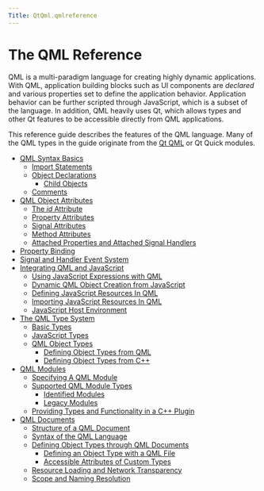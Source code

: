 ```yaml
---
Title: QtQml.qmlreference
---
```

        
The QML Reference
=================

<span class="subtitle"></span>
<span id="details"></span>
QML is a multi-paradigm language for creating highly dynamic applications. With QML, application building blocks such as UI components are *declared* and various properties set to define the application behavior. Application behavior can be further scripted through JavaScript, which is a subset of the language. In addition, QML heavily uses Qt, which allows types and other Qt features to be accessible directly from QML applications.

This reference guide describes the features of the QML language. Many of the QML types in the guide originate from the [Qt QML](../QtQml.qtqml-index.md) or Qt Quick modules.

-   [QML Syntax Basics](../QtQml.qtqml-syntax-basics.md)
    -   [Import Statements](../QtQml.qtqml-syntax-imports.md)
    -   [Object Declarations](../QtQml.qtqml-syntax-basics.md#object-declarations)
        -   [Child Objects](../QtQml.qtqml-syntax-basics.md#child-objects)
    -   [Comments](../QtQml.qtqml-syntax-basics.md#comments)
-   [QML Object Attributes](../QtQml.qtqml-syntax-objectattributes.md)
    -   [The *id* Attribute](../QtQml.qtqml-syntax-objectattributes.md#the-id-attribute)
    -   [Property Attributes](../QtQml.qtqml-syntax-objectattributes.md#property-attributes)
    -   [Signal Attributes](../QtQml.qtqml-syntax-objectattributes.md#signal-attributes)
    -   [Method Attributes](../QtQml.qtqml-syntax-objectattributes.md#method-attributes)
    -   [Attached Properties and Attached Signal Handlers](../QtQml.qtqml-syntax-objectattributes.md#attached-properties-and-attached-signal-handlers)
-   [Property Binding](../QtQml.qtqml-syntax-propertybinding.md)
-   [Signal and Handler Event System](../QtQml.qtqml-syntax-signals.md)
-   [Integrating QML and JavaScript](../QtQml.qtqml-javascript-topic.md)
    -   [Using JavaScript Expressions with QML](../QtQml.qtqml-javascript-expressions.md)
    -   [Dynamic QML Object Creation from JavaScript](../QtQml.qtqml-javascript-dynamicobjectcreation.md)
    -   [Defining JavaScript Resources In QML](../QtQml.qtqml-javascript-resources.md)
    -   [Importing JavaScript Resources In QML](../QtQml.qtqml-javascript-imports.md)
    -   [JavaScript Host Environment](../QtQml.qtqml-javascript-hostenvironment.md)
-   [The QML Type System](../QtQml.qtqml-typesystem-topic.md)
    -   [Basic Types](../QtQml.qtqml-typesystem-basictypes.md)
    -   [JavaScript Types](../QtQml.qtqml-typesystem-topic.md#javascript-types)
    -   [QML Object Types](../QtQml.qtqml-typesystem-objecttypes.md)
        -   [Defining Object Types from QML](../QtQml.qtqml-documents-definetypes.md)
        -   [Defining Object Types from C++](../QtQml.qtqml-cppintegration-definetypes.md)
-   [QML Modules](../QtQml.qtqml-modules-topic.md)
    -   [Specifying A QML Module](../QtQml.qtqml-modules-qmldir.md)
    -   [Supported QML Module Types](../QtQml.qtqml-modules-topic.md#supported-qml-module-types)
        -   [Identified Modules](../QtQml.qtqml-modules-identifiedmodules.md)
        -   [Legacy Modules](../QtQml.qtqml-modules-legacymodules.md)
    -   [Providing Types and Functionality in a C++ Plugin](../QtQml.qtqml-modules-cppplugins.md)
-   [QML Documents](../QtQml.qtqml-documents-topic.md)
    -   [Structure of a QML Document](../QtQml.qtqml-documents-structure.md)
    -   [Syntax of the QML Language](../QtQml.qtqml-documents-topic.md#syntax-of-the-qml-language)
    -   [Defining Object Types through QML Documents](../QtQml.qtqml-documents-definetypes.md)
        -   [Defining an Object Type with a QML File](../QtQml.qtqml-documents-definetypes.md#defining-an-object-type-with-a-qml-file)
        -   [Accessible Attributes of Custom Types](../QtQml.qtqml-documents-definetypes.md#accessible-attributes-of-custom-types)
    -   [Resource Loading and Network Transparency](../QtQml.qtqml-documents-networktransparency.md)
    -   [Scope and Naming Resolution](../QtQml.qtqml-documents-scope.md)


